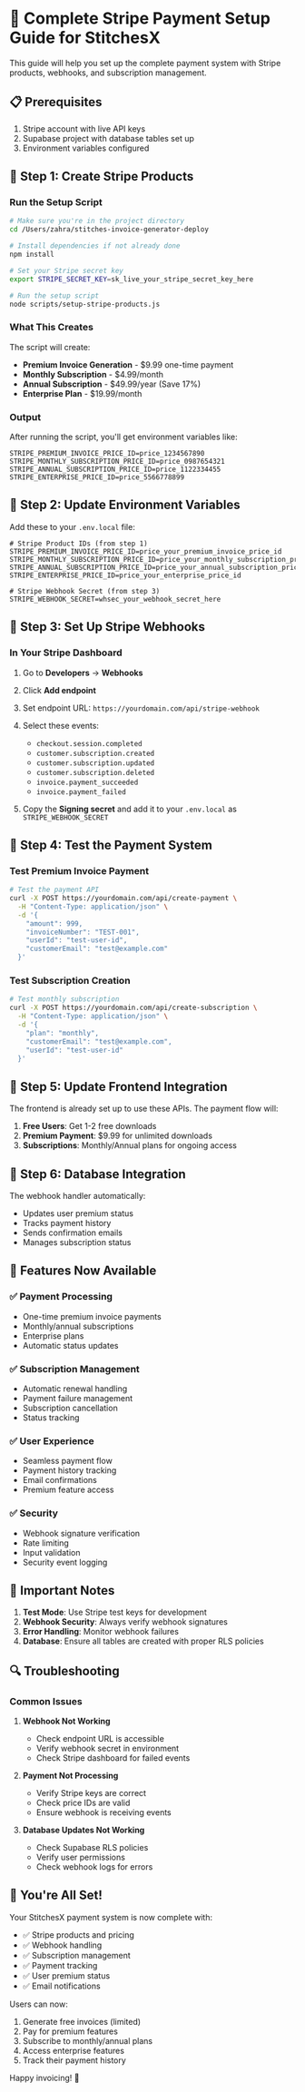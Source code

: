 # 🚀 Complete Stripe Payment Setup Guide for StitchesX

This guide will help you set up the complete payment system with Stripe products, webhooks, and subscription management.

## 📋 Prerequisites

1. Stripe account with live API keys
2. Supabase project with database tables set up
3. Environment variables configured

## 🔧 Step 1: Create Stripe Products

### Run the Setup Script

```bash
# Make sure you're in the project directory
cd /Users/zahra/stitches-invoice-generator-deploy

# Install dependencies if not already done
npm install

# Set your Stripe secret key
export STRIPE_SECRET_KEY=sk_live_your_stripe_secret_key_here

# Run the setup script
node scripts/setup-stripe-products.js
```

### What This Creates

The script will create:
- **Premium Invoice Generation** - $9.99 one-time payment
- **Monthly Subscription** - $4.99/month
- **Annual Subscription** - $49.99/year (Save 17%)
- **Enterprise Plan** - $19.99/month

### Output

After running the script, you'll get environment variables like:
```
STRIPE_PREMIUM_INVOICE_PRICE_ID=price_1234567890
STRIPE_MONTHLY_SUBSCRIPTION_PRICE_ID=price_0987654321
STRIPE_ANNUAL_SUBSCRIPTION_PRICE_ID=price_1122334455
STRIPE_ENTERPRISE_PRICE_ID=price_5566778899
```

## 🔧 Step 2: Update Environment Variables

Add these to your `.env.local` file:

```env
# Stripe Product IDs (from step 1)
STRIPE_PREMIUM_INVOICE_PRICE_ID=price_your_premium_invoice_price_id
STRIPE_MONTHLY_SUBSCRIPTION_PRICE_ID=price_your_monthly_subscription_price_id
STRIPE_ANNUAL_SUBSCRIPTION_PRICE_ID=price_your_annual_subscription_price_id
STRIPE_ENTERPRISE_PRICE_ID=price_your_enterprise_price_id

# Stripe Webhook Secret (from step 3)
STRIPE_WEBHOOK_SECRET=whsec_your_webhook_secret_here
```

## 🔧 Step 3: Set Up Stripe Webhooks

### In Your Stripe Dashboard

1. Go to **Developers** → **Webhooks**
2. Click **Add endpoint**
3. Set endpoint URL: `https://yourdomain.com/api/stripe-webhook`
4. Select these events:
   - `checkout.session.completed`
   - `customer.subscription.created`
   - `customer.subscription.updated`
   - `customer.subscription.deleted`
   - `invoice.payment_succeeded`
   - `invoice.payment_failed`

5. Copy the **Signing secret** and add it to your `.env.local` as `STRIPE_WEBHOOK_SECRET`

## 🔧 Step 4: Test the Payment System

### Test Premium Invoice Payment

```bash
# Test the payment API
curl -X POST https://yourdomain.com/api/create-payment \
  -H "Content-Type: application/json" \
  -d '{
    "amount": 999,
    "invoiceNumber": "TEST-001",
    "userId": "test-user-id",
    "customerEmail": "test@example.com"
  }'
```

### Test Subscription Creation

```bash
# Test monthly subscription
curl -X POST https://yourdomain.com/api/create-subscription \
  -H "Content-Type: application/json" \
  -d '{
    "plan": "monthly",
    "customerEmail": "test@example.com",
    "userId": "test-user-id"
  }'
```

## 🔧 Step 5: Update Frontend Integration

The frontend is already set up to use these APIs. The payment flow will:

1. **Free Users**: Get 1-2 free downloads
2. **Premium Payment**: $9.99 for unlimited downloads
3. **Subscriptions**: Monthly/Annual plans for ongoing access

## 🔧 Step 6: Database Integration

The webhook handler automatically:
- Updates user premium status
- Tracks payment history
- Sends confirmation emails
- Manages subscription status

## 🎯 Features Now Available

### ✅ Payment Processing
- One-time premium invoice payments
- Monthly/annual subscriptions
- Enterprise plans
- Automatic status updates

### ✅ Subscription Management
- Automatic renewal handling
- Payment failure management
- Subscription cancellation
- Status tracking

### ✅ User Experience
- Seamless payment flow
- Payment history tracking
- Email confirmations
- Premium feature access

### ✅ Security
- Webhook signature verification
- Rate limiting
- Input validation
- Security event logging

## 🚨 Important Notes

1. **Test Mode**: Use Stripe test keys for development
2. **Webhook Security**: Always verify webhook signatures
3. **Error Handling**: Monitor webhook failures
4. **Database**: Ensure all tables are created with proper RLS policies

## 🔍 Troubleshooting

### Common Issues

1. **Webhook Not Working**
   - Check endpoint URL is accessible
   - Verify webhook secret in environment
   - Check Stripe dashboard for failed events

2. **Payment Not Processing**
   - Verify Stripe keys are correct
   - Check price IDs are valid
   - Ensure webhook is receiving events

3. **Database Updates Not Working**
   - Check Supabase RLS policies
   - Verify user permissions
   - Check webhook logs for errors

## 🎉 You're All Set!

Your StitchesX payment system is now complete with:
- ✅ Stripe products and pricing
- ✅ Webhook handling
- ✅ Subscription management
- ✅ Payment tracking
- ✅ User premium status
- ✅ Email notifications

Users can now:
1. Generate free invoices (limited)
2. Pay for premium features
3. Subscribe to monthly/annual plans
4. Access enterprise features
5. Track their payment history

Happy invoicing! 🚀
